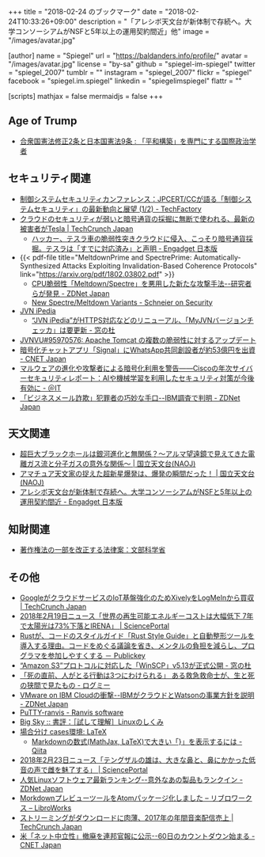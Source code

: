 +++
title = "2018-02-24 のブックマーク"
date =  "2018-02-24T10:33:26+09:00"
description = "「アレシボ天文台が新体制で存続へ。大学コンソーシアムがNSFと5年以上の運用契約間近」他"
image = "/images/avatar.jpg"

[author]
name      = "Spiegel"
url       = "https://baldanders.info/profile/"
avatar    = "/images/avatar.jpg"
license   = "by-sa"
github    = "spiegel-im-spiegel"
twitter   = "spiegel_2007"
tumblr    = ""
instagram = "spiegel_2007"
flickr    = "spiegel"
facebook  = "spiegel.im.spiegel"
linkedin  = "spiegelimspiegel"
flattr    = ""

[scripts]
  mathjax = false
  mermaidjs = false
+++

## Age of Trump

- [合衆国憲法修正2条と日本国憲法9条 : 「平和構築」を専門にする国際政治学者](http://shinodahideaki.blog.jp/archives/24600133.html)

## セキュリティ関連

- [制御システムセキュリティカンファレンス：JPCERT/CCが語る「制御システムセキュリティ」の最新動向と展望 (1/2) - TechFactory](http://techfactory.itmedia.co.jp/tf/articles/1802/21/news008.html)
- [クラウドのセキュリティが弱いと暗号通貨の採掘に無断で使われる、最新の被害者がTesla  |  TechCrunch Japan](https://jp.techcrunch.com/2018/02/21/2018-02-20-poor-cloud-security-let-hackers-mine-cryptocurrency-on-teslas-dime/)
    - [ハッカー、テスラ車の脆弱性突きクラウドに侵入、こっそり暗号通貨採掘。テスラは「すでに対応済み」と声明 - Engadget 日本版](http://japanese.engadget.com/2018/02/20/tesla-aws/)
- {{< pdf-file title="MeltdownPrime and SpectrePrime: Automatically-Synthesized Attacks Exploiting Invalidation-Based Coherence Protocols" link="https://arxiv.org/pdf/1802.03802.pdf" >}}
    - [CPU脆弱性「Meltdown/Spectre」を悪用した新たな攻撃手法--研究者らが発見 - ZDNet Japan](https://japan.zdnet.com/article/35114939/)
    - [New Spectre/Meltdown Variants - Schneier on Security](https://www.schneier.com/blog/archives/2018/02/new_spectremelt.html)
- [JVN iPedia](https://jvndb.jvn.jp/en/)
    - [“JVN iPedia”がHTTPS対応などのリニューアル、「MyJVNバージョンチェッカ」は要更新 - 窓の杜](https://forest.watch.impress.co.jp/docs/news/1107654.html)
- [JVNVU#95970576: Apache Tomcat の複数の脆弱性に対するアップデート](https://jvn.jp/vu/JVNVU95970576/)
- [暗号化チャットアプリ「Signal」にWhatsApp共同創設者が約53億円を出資 - CNET Japan](https://japan.cnet.com/article/35115149/)
- [マルウェアの進化や攻撃者による暗号化利用を警告――Ciscoの年次サイバーセキュリティレポート：AIや機械学習を利用したセキュリティ対策が今後有効に - ＠IT](http://www.atmarkit.co.jp/ait/articles/1802/23/news071.html)
- [「ビジネスメール詐欺」犯罪者の巧妙な手口--IBM調査で判明 - ZDNet Japan](https://japan.zdnet.com/article/35115177/)

## 天文関連

- [超巨大ブラックホールは銀河進化と無関係？〜アルマ望遠鏡で見えてきた電離ガス流と分子ガスの意外な関係〜 | 国立天文台(NAOJ)](https://www.nao.ac.jp/news/science/2018/20180220-alma.html)
- [アマチュア天文家の捉えた超新星爆発は、爆発の瞬間だった！ | 国立天文台(NAOJ)](https://www.nao.ac.jp/news/science/2018/20180222-cfca.html)
- [アレシボ天文台が新体制で存続へ。大学コンソーシアムがNSFと5年以上の運用契約間近 - Engadget 日本版](http://japanese.engadget.com/2018/02/23/nsf-5/)

## 知財関連

- [著作権法の一部を改正する法律案：文部科学省](http://www.mext.go.jp/b_menu/houan/an/detail/1401718.htm)

## その他

- [GoogleがクラウドサービスのIoT基盤強化のためXivelyをLogMeInから買収  |  TechCrunch Japan](https://jp.techcrunch.com/2018/02/16/2018-02-15-google-to-acquire-xively-iot-platform-from-logmein/)
- [2018年2月19日ニュース「世界の再生可能エネルギーコストは大幅低下 7年で太陽光は73%下落とIRENA」 | SciencePortal](http://scienceportal.jst.go.jp/news/newsflash_review/newsflash/2018/02/20180219_01.html)
- [Rustが、コードのスタイルガイド「Rust Style Guide」と自動整形ツールを導入する理由。コードをめぐる議論を省き、メンタルの負担を減らし、プログラマを参加しやすくする － Publickey](http://www.publickey1.jp/blog/18/rustrust_style_guide.html)
- [“Amazon S3”プロトコルに対応した「WinSCP」v5.13が正式公開 - 窓の杜](https://forest.watch.impress.co.jp/docs/news/1107401.html)
- [「死の直前、人がとる行動は3つにわけられる」 ある救急救命士が、生と死の狭間で見たもの - ログミー](http://logmi.jp/32787)
- [VMware on IBM Cloudの衝撃--IBMがクラウドとWatsonの事業方針を説明 - ZDNet Japan](https://japan.zdnet.com/article/35114916/)
- [PuTTY-ranvis - Ranvis software](https://www.ranvis.com/putty)
- [Big Sky :: 書評：［試して理解］Linuxのしくみ](https://mattn.kaoriya.net/etc/linux_in_practice.htm)
- [場合分け cases環境: LaTeX](https://www.biwako.shiga-u.ac.jp/sensei/kumazawa/tex/casesmemo.html)
    - [Markdownの数式(MathJax, LaTeX)で大きい「}」を表示するには - Qiita](https://qiita.com/zakuroishikuro/items/f0b35f1cdd4da7490644)
- [2018年2月23日ニュース「テングザルの雄は、大きな鼻と、鼻にかかった低音の声で雌を魅了する」 | SciencePortal](https://scienceportal.jst.go.jp/news/newsflash_review/newsflash/2018/02/20180223_01.html)
- [人気Linuxソフトウェア最新ランキング--意外なあの製品もランクイン - ZDNet Japan](https://japan.zdnet.com/article/35114833/)
- [MorkdownプレビューツールをAtomパッケージ化しました – リブロワークス – LibroWorks](http://libroworks.co.jp/?p=1786)
- [ストリーミングがダウンロードに肉薄、2017年の年間音楽配信売上  |  TechCrunch Japan](https://jp.techcrunch.com/2018/02/22/music-data-2017/)
- [米「ネット中立性」撤廃を連邦官報に公示--60日のカウントダウン始まる - CNET Japan](https://m.japan.cnet.com/amp/story/35115152/)

